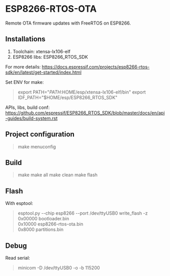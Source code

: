 # ESP8266-RTOS-OTA

Remote OTA firmware updates with FreeRTOS on ESP8266.

## Installations

1) Toolchain: xtensa-lx106-elf
2) ESP8266 libs: ESP8266_RTOS_SDK

For more details:
https://docs.espressif.com/projects/esp8266-rtos-sdk/en/latest/get-started/index.html

Set ENV for make:
> export PATH="$PATH:$HOME/esp/xtensa-lx106-elf/bin"
> export IDF_PATH="$HOME/esp/ESP8266_RTOS_SDK"

APIs, libs, build conf:
https://github.com/espressif/ESP8266_RTOS_SDK/blob/master/docs/en/api-guides/build-system.rst

## Project configuration

> make menuconfig

## Build

> make
> make all
> make clean
> make flash

## Flash

With esptool:
> esptool.py --chip esp8266 --port /dev/ttyUSB0 write_flash -z \
 0x00000 bootloader.bin \
 0x10000 esp8266-rtos-ota.bin \
 0x8000 partitions.bin

## Debug

Read serial:
> minicom -D /dev/ttyUSB0 -o -b 115200

